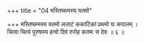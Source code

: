 +++
title = "04 मस्तिष्कमस्य यतमो"

+++
मस्तिष्कमस्य यतमो ललाटं ककाटिकां प्रथमो यः कपालम् ।  
चित्वा चित्यं पुरुषस्य हन्वो दिवं रुरोह कतमः स देवः ॥ ६ ॥